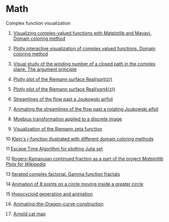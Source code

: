 Math
====
Complex function visualization


1. [Visualizing complex-valued functions with Matplotlib and Mayavi. Domain coloring method](http://nbviewer.ipython.org/url/raw.github.com/empet/Math/master/DomainColoring.ipynb)

2. [Plotly interactive visualization of complex valued functions. Domain coloring method](http://nbviewer.jupyter.org/github/empet/Math/blob/master/Plotly-interactive-visualization-of-complex-valued-functions.ipynb)

3. [Visual study of the winding number of a closed path in the complex plane. The argument principle](http://nbviewer.ipython.org/github/empet/Math/blob/master/Winding-Number.ipynb)

4. [Plotly plot of the Riemann surface Real(sqrt(z))](http://nbviewer.jupyter.org/github/empet/Math/blob/master/Riemann-Surface-sqrt-z.ipynb)

5. [Plotly plot of the Riemann surface Real(sqrt4(z))](http://nbviewer.jupyter.org/github/empet/Math/blob/master/Riemann-Surface-Real-sqrt4-z.ipynb)

6. [Streamlines of the flow past a Joukowski airfoil](http://nbviewer.jupyter.org/github/empet/Math/blob/master/Joukowski-airfoil.ipynb)

7. [Animating the streamlines of the flow past a rotating Joukowski aifoil](http://nbviewer.jupyter.org/github/empet/Math/blob/master/Joukowski-airfoil-rotation-online.ipynb)

8. [Moebius transformation applied to a discrete image](http://nbviewer.jupyter.org/github/empet/Math/blob/master/Moebius-transform-image.ipynb)

9. [Visualization of the Riemann zeta function](http://nbviewer.ipython.org/github/empet/Math/blob/master/Riemann-Zeta.ipynb)

10 [Klein's j-function illustrated with different domain coloring methods](http://nbviewer.ipython.org/github/empet/Math/blob/master/Klein-j-function.ipynb)

11 [Escape Time Algorithm for plotting Julia set](http://nbviewer.ipython.org/github/empet/Math/blob/master/Julia-set.ipynb)

12 [Rogers-Ramanujan continued fraction as a part of the project *Matplotlib Plots for Wikipedia*](http://nbviewer.ipython.org/github/empet/Math/blob/master/Matplotlib-Plots-for-Wikipedia-RR.ipynb)

13 [Iterated complex factorial. Gamma function fractals](http://nbviewer.ipython.org/github/empet/Math/blob/master/Gamma-iterated-factorial.ipynb)

14 [Animation of 8 points on a circle moving inside a greater circle](http://nbviewer.jupyter.org/github/empet/Math/blob/master/fermat-circle-moving-online.ipynb)

15 [Hypocycloid generation and animation](http://nbviewer.jupyter.org/github/empet/Math/blob/master/hypocycloid-online.ipynb)

16. [Animating-the-Dragon-curve-construction](https://nbviewer.jupyter.org/github/empet/Math/blob/master/Animating-the-Dragon-curve-construction.ipynb)

17. [Arnold cat map](https://nbviewer.jupyter.org/github/empet/Discrete-Arnold-map/blob/master/Animating-iterations-of-the-Arnold-map-acting-on-an-image.ipynb)
